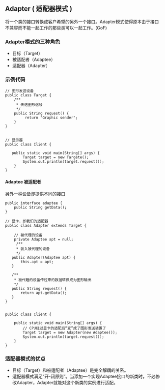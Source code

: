 ## Adapter ( 适配器模式 ) ##

将一个类的接口转换成客户希望的另外一个接口。Adapter模式使得原本由于接口不兼容而不能一起工作的那些类可以一起工作。(GoF) 


### Adapter模式的三种角色 ###
* 目标（Target） 
* 被适配者（Adaptee） 
* 适配器（Adapter） 

### 示例代码 ###

    // 图形发送设备   
    public class Target {   
        /**  
         * 传送图形信号  
         */   
        public String request() {  
             return "Graphic sender";   
        }   
    }   

    
    // 显示器   
    public class Client {   
       
       public static void main(String[] args) {   
            Target target = new Targete();   
            System.out.println(target.request());   
        }   
    }
   
    
#### Adaptee 被适配者 ####
另外一种设备却提供不同的接口
    
    public interface adaptee {
        public String getData();
    }

    // 显卡，即我们的适配器   
    public class Adapter extends Target {   
       
        // 被代理的设备   
        private Adaptee apt = null;   
         /**  
         * 装入被代理的设备  
         */   
       public Adapter(Adaptee apt) {   
           this.apt = apt;   
       }   
      
       /**  
        * 被代理的设备传过来的数据转换成为图形输出  
        */   
       public String request() {   
           return apt.getData();   
       }   
    } 
    

    public class Client {   
       
        public static void main(String[] args) {   
            // CPU经过显卡的适配后“变”成了图形发送装置了   
            Target target = new Adapter(new Adaptee());   
            System.out.println(target.request());   
        }   
    } 

### 适配器模式的优点 ###
* 目标（Target）和被适配者（Adaptee）是完全解耦的关系。
* 适配器模式满足“开-闭原则”。当添加一个实现Adaptee接口的新类时，不必修改Adapter，Adapter就能对这个新类的实例进行适配。
